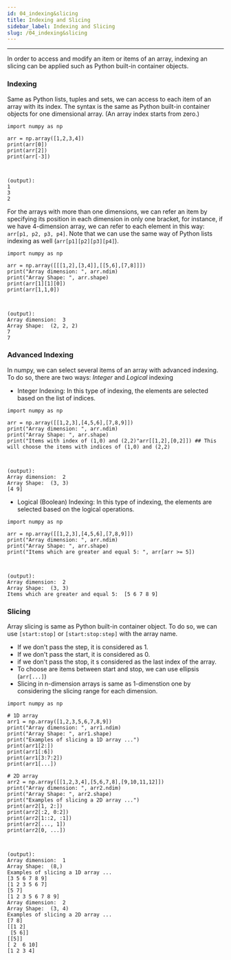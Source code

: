 ```yaml
---
id: 04_indexing&slicing
title: Indexing and Slicing
sidebar_label: Indexing and Slicing
slug: /04_indexing&slicing
---
```


---

In order to access and modify an item or items of an array, indexing an slicing can be applied such as Python built-in container objects.

### Indexing

Same as Python lists, tuples and sets, we can access to each item of an array with its index. The syntax is the same as Python built-in container objects for one dimensional array. (An array index starts from zero.)

```
import numpy as np

arr = np.array([1,2,3,4])
print(arr[0])
print(arr[2])
print(arr[-3])



(output):
1
3
2
```

For the arrays with more than one dimensions, we can refer an item by specifying its position in each dimension in only one bracket, for instance, if we have 4-dimension array, we can refer to each element in this way: `arr[p1, p2, p3, p4]`. Note that we can use the same way of Python lists indexing as well (`arr[p1][p2][p3][p4]`).

```
import numpy as np

arr = np.array([[[1,2],[3,4]],[[5,6],[7,8]]])
print("Array dimension: ", arr.ndim)
print("Array Shape: ", arr.shape)
print(arr[1][1][0])
print(arr[1,1,0])



(output):
Array dimension:  3
Array Shape:  (2, 2, 2)
7
7
```


### Advanced Indexing

In numpy, we can select several items of an array with advanced indexing. To do so, there are two ways: *Integer* and *Logical* indexing

- Integer Indexing: In this type of indexing, the elements are selected based on the list of indices.

```
import numpy as np

arr = np.array([[1,2,3],[4,5,6],[7,8,9]])
print("Array dimension: ", arr.ndim)
print("Array Shape: ", arr.shape)
print("Items with index of (1,0) and (2,2)"arr[[1,2],[0,2]]) ## This will choose the items with indices of (1,0) and (2,2)



(output):
Array dimension:  2
Array Shape:  (3, 3)
[4 9]
```

- Logical (Boolean) Indexing: In this type of indexing, the elements are selected based on the logical operations.

```
import numpy as np

arr = np.array([[1,2,3],[4,5,6],[7,8,9]])
print("Array dimension: ", arr.ndim)
print("Array Shape: ", arr.shape)
print("Items which are greater and equal 5: ", arr[arr >= 5])



(output):
Array dimension:  2
Array Shape:  (3, 3)
Items which are greater and equal 5:  [5 6 7 8 9]
```


### Slicing

Array slicing is same as Python built-in container object. To do so, we can use `[start:stop]` or `[start:stop:step]` with the array name.
- If we don't pass the step, it is considered as 1.
- If we don't pass the start, it is considered as 0.
- if we don't pass the stop, it s considered as the last index of the array.
- To choose are items between start and stop, we can use ellipsis (`arr[...]`)
- Slicing in n-dimension arrays is same as 1-dimenstion one by considering the slicing range for each dimension.

```
import numpy as np

# 1D array
arr1 = np.array([1,2,3,5,6,7,8,9])
print("Array dimension: ", arr1.ndim)
print("Array Shape: ", arr1.shape)
print("Examples of slicing a 1D array ...")
print(arr1[2:])
print(arr1[:6])
print(arr1[3:7:2])
print(arr1[...])

# 2D array
arr2 = np.array([[1,2,3,4],[5,6,7,8],[9,10,11,12]])
print("Array dimension: ", arr2.ndim)
print("Array Shape: ", arr2.shape)
print("Examples of slicing a 2D array ...")
print(arr2[1, 2:])
print(arr2[:2, 0:2])
print(arr2[1::2, :1])
print(arr2[..., 1])
print(arr2[0, ...])



(output):
Array dimension:  1
Array Shape:  (8,)
Examples of slicing a 1D array ...
[3 5 6 7 8 9]
[1 2 3 5 6 7]
[5 7]
[1 2 3 5 6 7 8 9]
Array dimension:  2
Array Shape:  (3, 4)
Examples of slicing a 2D array ...
[7 8]
[[1 2]
 [5 6]]
[[5]]
[ 2  6 10]
[1 2 3 4]
```
